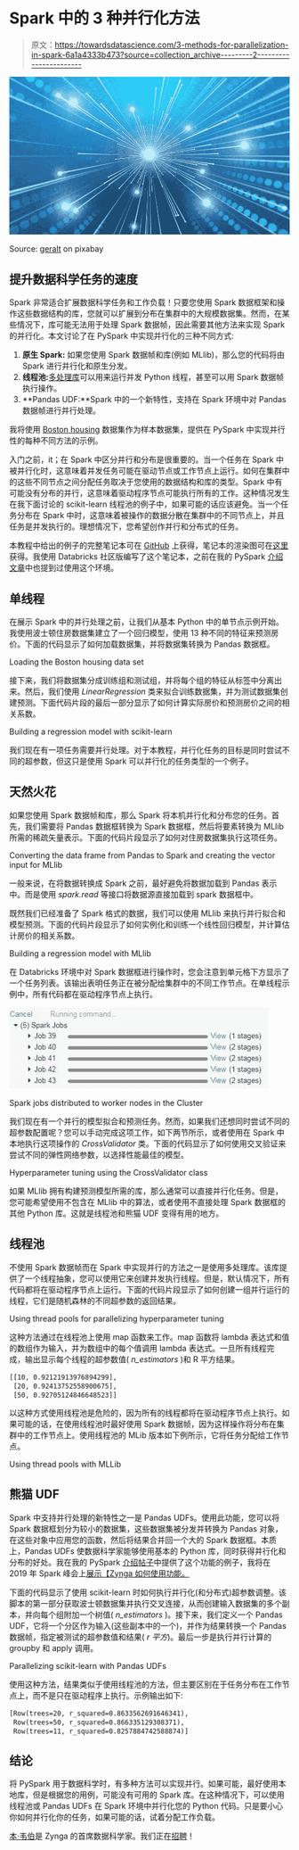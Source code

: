 # Spark 中的 3 种并行化方法

> 原文：<https://towardsdatascience.com/3-methods-for-parallelization-in-spark-6a1a4333b473?source=collection_archive---------2----------------------->

![](img/e80af8da652b0a7baf25c3e47de48d8d.png)

Source: [geralt](https://pixabay.com/en/users/geralt-9301/) on pixabay

## 提升数据科学任务的速度

Spark 非常适合扩展数据科学任务和工作负载！只要您使用 Spark 数据框架和操作这些数据结构的库，您就可以扩展到分布在集群中的大规模数据集。然而，在某些情况下，库可能无法用于处理 Spark 数据帧，因此需要其他方法来实现 Spark 的并行化。本文讨论了在 PySpark 中实现并行化的三种不同方式:

1.  **原生 Spark:** 如果您使用 Spark 数据帧和库(例如 MLlib)，那么您的代码将由 Spark 进行并行化和原生分发。
2.  **线程池:**[多处理库](https://docs.python.org/3/library/multiprocessing.html)可以用来运行并发 Python 线程，甚至可以用 Spark 数据帧执行操作。
3.  **Pandas UDF:**Spark 中的一个新特性，支持在 Spark 环境中对 Pandas 数据帧进行并行处理。

我将使用 [Boston housing](https://scikit-learn.org/0.16/modules/generated/sklearn.datasets.load_boston.html#sklearn.datasets.load_boston) 数据集作为样本数据集，提供在 PySpark 中实现并行性的每种不同方法的示例。

入门之前，it；在 Spark 中区分并行和分布是很重要的。当一个任务在 Spark 中被并行化时，这意味着并发任务可能在驱动节点或工作节点上运行。如何在集群中的这些不同节点之间分配任务取决于您使用的数据结构和库的类型。Spark 中有可能没有分布的并行，这意味着驱动程序节点可能执行所有的工作。这种情况发生在我下面讨论的 scikit-learn 线程池的例子中，如果可能的话应该避免。当一个任务分布在 Spark 中时，这意味着被操作的数据分散在集群中的不同节点上，并且任务是并发执行的。理想情况下，您希望创作并行和分布式的任务。

本教程中给出的例子的完整笔记本可在 [GitHub](https://github.com/bgweber/StartupDataScience/blob/master/EDA/PySpark_Parallel.ipynb) 上获得，笔记本的渲染图可在[这里](http://alumni.soe.ucsc.edu/~bweber/PySpark_Parallel.html)获得。我使用 Databricks 社区版编写了这个笔记本，之前在我的 PySpark [介绍文章](/a-brief-introduction-to-pyspark-ff4284701873)中也提到过使用这个环境。

## 单线程

在展示 Spark 中的并行处理之前，让我们从基本 Python 中的单节点示例开始。我使用波士顿住房数据集建立了一个回归模型，使用 13 种不同的特征来预测房价。下面的代码显示了如何加载数据集，并将数据集转换为 Pandas 数据框。

Loading the Boston housing data set

接下来，我们将数据集分成训练组和测试组，并将每个组的特征从标签中分离出来。然后，我们使用 *LinearRegression* 类来拟合训练数据集，并为测试数据集创建预测。下面代码片段的最后一部分显示了如何计算实际房价和预测房价之间的相关系数。

Building a regression model with scikit-learn

我们现在有一项任务需要并行处理。对于本教程，并行化任务的目标是同时尝试不同的超参数，但这只是使用 Spark 可以并行化的任务类型的一个例子。

## 天然火花

如果您使用 Spark 数据帧和库，那么 Spark 将本机并行化和分布您的任务。首先，我们需要将 Pandas 数据框转换为 Spark 数据框，然后将要素转换为 MLlib 所需的稀疏矢量表示。下面的代码片段显示了如何对住房数据集执行这项任务。

Converting the data frame from Pandas to Spark and creating the vector input for MLlib

一般来说，在将数据转换成 Spark 之前，最好避免将数据加载到 Pandas 表示中。而是使用 *spark.read* 等接口将数据源直接加载到 spark 数据框中。

既然我们已经准备了 Spark 格式的数据，我们可以使用 MLlib 来执行并行拟合和模型预测。下面的代码片段显示了如何实例化和训练一个线性回归模型，并计算估计房价的相关系数。

Building a regression model with MLlib

在 Databricks 环境中对 Spark 数据框进行操作时，您会注意到单元格下方显示了一个任务列表。该输出表明任务正在被分配给集群中的不同工作节点。在单线程示例中，所有代码都在驱动程序节点上执行。

![](img/5699699403aa7e77de9c21a7d08523b9.png)

Spark jobs distributed to worker nodes in the Cluster

我们现在有一个并行的模型拟合和预测任务。然而，如果我们还想同时尝试不同的超参数配置呢？您可以手动完成这项工作，如下两节所示，或者使用在 Spark 中本地执行这项操作的 *CrossValidator* 类。下面的代码显示了如何使用交叉验证来尝试不同的弹性网络参数，以选择性能最佳的模型。

Hyperparameter tuning using the CrossValidator class

如果 MLlib 拥有构建预测模型所需的库，那么通常可以直接并行化任务。但是，您可能希望使用不包含在 MLlib 中的算法，或者使用不直接处理 Spark 数据框的其他 Python 库。这就是线程池和熊猫 UDF 变得有用的地方。

## 线程池

不使用 Spark 数据帧而在 Spark 中实现并行的方法之一是使用多处理库。该库提供了一个线程抽象，您可以使用它来创建并发执行线程。但是，默认情况下，所有代码都将在驱动程序节点上运行。下面的代码片段显示了如何创建一组并行运行的线程，它们是随机森林的不同超参数的返回结果。

Using thread pools for parallelizing hyperparameter tuning

这种方法通过在线程池上使用 map 函数来工作。map 函数将 lambda 表达式和值的数组作为输入，并为数组中的每个值调用 lambda 表达式。一旦所有线程完成，输出显示每个线程的超参数值( *n_estimators* )和 R 平方结果。

```
[[10, 0.92121913976894299],  
 [20, 0.92413752558900675],  
 [50, 0.92705124846648523]]
```

以这种方式使用线程池是危险的，因为所有的线程都将在驱动程序节点上执行。如果可能的话，在使用线程池时最好使用 Spark 数据帧，因为这样操作将分布在集群中的工作节点上。使用线程池的 MLib 版本如下例所示，它将任务分配给工作节点。

Using thread pools with MLLib

## 熊猫 UDF

Spark 中支持并行处理的新特性之一是 Pandas UDFs。使用此功能，您可以将 Spark 数据框划分为较小的数据集，这些数据集被分发并转换为 Pandas 对象，在这些对象中应用您的函数，然后将结果合并回一个大的 Spark 数据框。本质上，Pandas UDFs 使数据科学家能够使用基本的 Python 库，同时获得并行化和分布的好处。我在我的 PySpark [介绍帖子](/a-brief-introduction-to-pyspark-ff4284701873)中提供了这个功能的例子，我将在 2019 年 Spark 峰会上[展示【Zynga 如何使用功能。](https://databricks.com/sparkaisummit/north-america/sessions-single-2019?id=113)

下面的代码显示了使用 scikit-learn 时如何执行并行化(和分布式)超参数调整。该脚本的第一部分获取波士顿数据集并执行交叉连接，从而创建输入数据集的多个副本，并向每个组附加一个树值( *n_estimators* )。接下来，我们定义一个 Pandas UDF，它将一个分区作为输入(这些副本中的一个)，并作为结果转换一个 Pandas 数据帧，指定被测试的超参数值和结果( *r 平方*)。最后一步是执行并行计算的 groupby 和 apply 调用。

Parallelizing scikit-learn with Pandas UDFs

使用这种方法，结果类似于使用线程池的方法，但主要区别在于任务分布在工作节点上，而不是只在驱动程序上执行。示例输出如下:

```
[Row(trees=20, r_squared=0.8633562691646341), 
 Row(trees=50, r_squared=0.866335129308371), 
 Row(trees=11, r_squared=0.8257884742588874)]
```

## 结论

将 PySpark 用于数据科学时，有多种方法可以实现并行。如果可能，最好使用本地库，但是根据您的用例，可能没有可用的 Spark 库。在这种情况下，可以使用线程池或 Pandas UDFs 在 Spark 环境中并行化您的 Python 代码。只是要小心你如何并行化你的任务，如果可能的话，试着分配工作负载。

[本·韦伯](https://www.linkedin.com/in/ben-weber-3b87482/)是 Zynga 的首席数据科学家。我们正在[招聘](https://www.zynga.com/careers/positions/categories)！